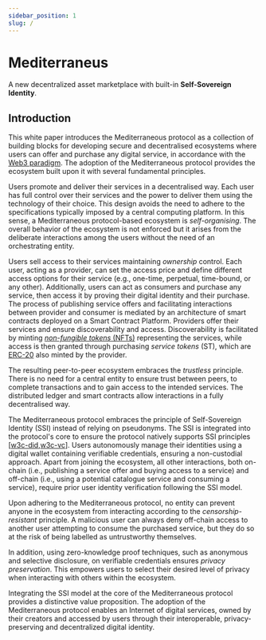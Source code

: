 ```yaml
---
sidebar_position: 1
slug: /
---
```


# Mediterraneus

A new decentralized asset marketplace with built-in **Self-Sovereign Identity**.

## Introduction

This white paper introduces the Mediterraneous protocol as a collection of building blocks for developing secure and decentralised ecosystems where users can offer and purchase any digital service, in accordance with the [Web3 paradigm](https://ethereum.org/en/web3/). The adoption of the Mediterraneous protocol provides the ecosystem built upon it with several fundamental principles.

Users promote and deliver their services in a decentralised way. Each user has full control over their services and the power to deliver them using the technology of their choice. This design avoids the need to adhere to the specifications typically imposed by a central computing platform. In this sense, a Mediterraneous protocol-based ecosystem is *self-organising*. The overall behavior of the ecosystem is not enforced but it arises from the deliberate interactions among the users without the need of an orchestrating entity.


Users sell access to their services maintaining *ownership* control. Each user, acting as a provider, can set the access price and define different access options for their service (e.g., one-time, perpetual, time-bound, or any other). 
Additionally, users can act as consumers and purchase any service, then access it by proving their digital identity and their purchase. 
The process of publishing service offers and facilitating interactions between provider and consumer is mediated by an architecture of smart contracts deployed on a Smart Contract Platform.
Providers offer their services and ensure discoverability and access. Discoverability is facilitated by minting [*non-fungible tokens* (NFTs)](https://eips.ethereum.org/EIPS/eip-721) representing the services, while access is then granted through purchasing *service tokens* (ST), which are [ERC-20](https://eips.ethereum.org/EIPS/eip-20) also minted by the provider.


The resulting peer-to-peer ecosystem embraces the *trustless* principle. There is no need for a central entity to ensure trust between peers, to complete transactions and to gain access to the intended services. The distributed ledger and smart contracts allow interactions in a fully decentralised way.


The Mediterraneous protocol embraces the principle of Self-Sovereign Identity (SSI) instead of relying on pseudonyms.
The SSI is integrated into the protocol's core to ensure the protocol natively supports SSI principles [[w3c-did](https://www.w3.org/TR/did-core/),[w3c-vc](https://www.w3.org/TR/vc-data-model-2.0/)]. 
Users autonomously manage their identities using a digital wallet containing verifiable credentials, ensuring a non-custodial approach.
Apart from joining the ecosystem, all other interactions, both on-chain (i.e., publishing a service offer and buying access to a service) and off-chain (i.e., using a potential catalogue service and consuming a service), require prior user identity verification following the SSI model. 


Upon adhering to the Mediterraneous protocol, no entity can prevent anyone in the ecosystem from interacting according to the *censorship-resistant* principle.
A malicious user can always deny off-chain access to another user attempting to consume the purchased service, but they do so at the risk of being labelled as untrustworthy themselves.
 <!-- The operating principles of the \verb+Mediterranean+ protocol reduce the incentives to break the rules and give the users the power to contribute to the self-organization of the ecosystem.  -->
In addition, using zero-knowledge proof techniques, such as anonymous and selective disclosure, on verifiable credentials ensures *privacy preservation*. This empowers users to select their desired level of privacy when interacting with others within the ecosystem.

Integrating the SSI model at the core of the Mediterraneous protocol provides a distinctive value proposition. The adoption of the Mediterraneous protocol enables an Internet of digital services, owned by their creators and accessed by users through their interoperable, privacy-preserving and decentralized digital identity.